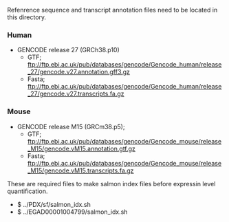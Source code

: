 
Refenrence sequence and transcript annotation files need to be located in this directory.

### Human
- GENCODE release 27 (GRCh38.p10)
  - GTF; ftp://ftp.ebi.ac.uk/pub/databases/gencode/Gencode_human/release_27/gencode.v27.annotation.gff3.gz
  - Fasta; ftp://ftp.ebi.ac.uk/pub/databases/gencode/Gencode_human/release_27/gencode.v27.transcripts.fa.gz

### Mouse
- GENCODE release M15 (GRCm38.p5); 
  - GTF; ftp://ftp.ebi.ac.uk/pub/databases/gencode/Gencode_mouse/release_M15/gencode.vM15.annotation.gtf.gz
  - Fasta; ftp://ftp.ebi.ac.uk/pub/databases/gencode/Gencode_mouse/release_M15/gencode.vM15.transcripts.fa.gz

These are required files to make salmon index files before expressin level quantification. 
- $ ../PDX/sf/salmon_idx.sh
- $ ../EGAD00001004799/salmon_idx.sh


